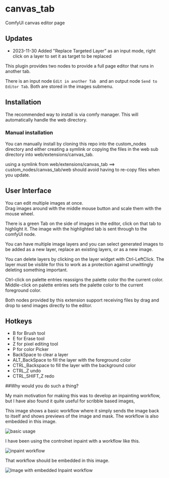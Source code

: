 # canvas_tab
ComfyUI canvas editor page

## Updates 

 - 2023-11-30 Added  "Replace Targeted Layer" as an input mode,  right click on a layer to set it as target to be replaced


This plugin provides two nodes to provide a full page editor that runs in another tab.

There is an input node `Edit in another Tab ` and an output node `Send to Editor Tab`.
Both are stored in the images submenu.

## Installation
The recommended way to install is via comfy manager.  This will automatically handle the web directory.

### Manual installation
You can manually install by cloning this repo into the custom_nodes directory and either creating a symlink or copying the files in the web sub directory into web/extensions/canvas_tab.

using a symlink from web/extensions/canvas_tab ==> custom_nodes/canvas_tab/web should avoid having to re-copy files when you update.

## User Interface
You can edit multiple images at once.  
Drag images around with the middle mouse button and scale them with the mouse wheel.

There is a green Tab on the side of images in the editor,  click on that tab to highlight it. 
The image with the highlighted tab is sent through to the comfyUI node. 

You can have multiple image layers and you can select generated images to be 
added as a new layer, replace an existing layers, or as a new image.  

You can delete layers by clicking on the layer widget with Ctrl-LeftClick. The layer must be visible for this to work as a protection against unwittingly deleting something important.

Ctrl-click on palette entries reassigns the palette color tho the current color.
Middle-click on palette entries sets the palette color to the current foreground color.

Both nodes provided by this extension support receiving files by drag and drop to 
send images directly to the editor.

## Hotkeys

 - B for Brush tool
 - E for Erase tool
 - Z for pixel editing tool
 - P for color Picker
 - BackSpace to clear a layer
 - ALT_BackSpace to fill the layer with the foreground color
 - CTRL_Backspace to fill the layer with the background color
 - CTRL_Z undo
 - CTRL_SHIFT_Z redo


##Why would you do such a thing?

My main motivation for making this was to develop an inpainting workflow, 
but I have also found it quite useful for scribble based images, 

This image shows a basic workflow where it simply sends the image back to itself and shows
previews of the image and mask.   The workflow is also embedded in this image.

![basic usage ](https://raw.githubusercontent.com/Lerc/canvas_tab/main/Canvas_tab_basic.png)

I have been using the controlnet inpaint with a workflow like this.  

![inpaint workflow](https://raw.githubusercontent.com/Lerc/canvas_tab/main/Inpaint_with_canvas_tab.png)

That workflow should be embedded in this image.

![Image with embedded Inpaint workflow](https://raw.githubusercontent.com/Lerc/canvas_tab/main/Inpaint_Onion.png)





